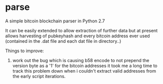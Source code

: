 # parse

A simple bitcoin blockchain parser in Python 2.7

It can be easily extended to allow extraction of further data but at present allows harvesting of pubkeyhash and 
every bitcoin address ever used (contained in the .dat file and each dat file in directory..)



Things to improve:

1) work out the bug which is causing b58 encode to not prepend the version byte as a '1' for the bitcoin addresses
  it took me a long time to track this problem down when i couldn't extract valid addresses from the early script
  iterations.
